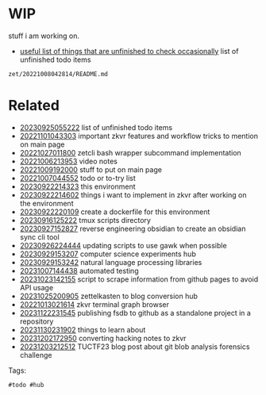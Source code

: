 # WIP

stuff i am working on.
- [useful list of things that are unfinished to check occasionally](/zet/20230925055222/README.md) list of unfinished todo items

` zet/20221008042814/README.md `

# Related

- [20230925055222](/zet/20230925055222/README.md) list of unfinished todo items
- [20221101043303](/zet/20221101043303/README.md) important zkvr features and workflow tricks to mention on main page
- [20221027011800](/zet/20221027011800/README.md) zetcli bash wrapper subcommand implementation
- [20221006213953](/zet/20221006213953/README.md) video notes
- [20221009192000](/zet/20221009192000/README.md) stuff to put on main page
- [20221007044552](/zet/20221007044552/README.md) todo or to-try list
- [20230922214323](/zet/20230922214323/README.md) this environment
- [20230922214602](/zet/20230922214602/README.md) things i want to implement in zkvr after working on the environment
- [20230922220109](/zet/20230922220109/README.md) create a dockerfile for this environment
- [20230916125222](/zet/20230916125222/README.md) tmux scripts directory
- [20230927152827](/zet/20230927152827/README.md) reverse engineering obsidian to create an obsidian sync cli tool
- [20230926224444](/zet/20230926224444/README.md) updating scripts to use gawk when possible
- [20230929153207](/zet/20230929153207/README.md) computer science experiments hub
- [20230929153242](/zet/20230929153242/README.md) natural language processing libraries
- [20231007144438](/zet/20231007144438/README.md) automated testing
- [20231023142155](/zet/20231023142155/README.md) script to scrape information from github pages to avoid API usage
- [20231025200905](/zet/20231025200905/README.md) zettelkasten to blog conversion hub
- [20221013021614](/zet/20221013021614/README.md) zkvr terminal graph browser
- [20231122231545](/zet/20231122231545/README.md) publishing fsdb to github as a standalone project in a repository
- [20231130231902](/zet/20231130231902/README.md) things to learn about
- [20231202172950](/zet/20231202172950/README.md) converting hacking notes to zkvr
- [20231203212512](/zet/20231203212512/README.md) TUCTF23 blog post about git blob analysis forensics challenge

Tags:

    #todo #hub

